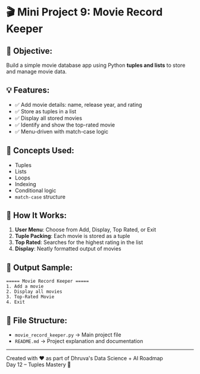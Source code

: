 # 🎬 Mini Project 9: Movie Record Keeper

## 📌 Objective:
Build a simple movie database app using Python **tuples and lists** to store and manage movie data.

## 💡 Features:
- ✅ Add movie details: name, release year, and rating
- ✅ Store as tuples in a list
- ✅ Display all stored movies
- ✅ Identify and show the top-rated movie
- ✅ Menu-driven with match-case logic

## 🧠 Concepts Used:
- Tuples
- Lists
- Loops
- Indexing
- Conditional logic
- `match-case` structure

## 🚀 How It Works:
1. **User Menu**: Choose from Add, Display, Top Rated, or Exit
2. **Tuple Packing**: Each movie is stored as a tuple
3. **Top Rated**: Searches for the highest rating in the list
4. **Display**: Neatly formatted output of movies

## 🏁 Output Sample:
```
===== Movie Record Keeper =====
1. Add a movie
2. Display all movies
3. Top-Rated Movie
4. Exit
```

## 📂 File Structure:
- `movie_record_keeper.py` → Main project file
- `README.md` → Project explanation and documentation

---

Created with ❤️ as part of Dhruva's Data Science + AI Roadmap  
Day 12 – Tuples Mastery 🚀
